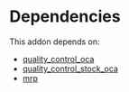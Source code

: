 # Dependencies

This addon depends on:

- [quality_control_oca](../../../../odoo-bringout-oca-manufacture-quality_control_oca)
- [quality_control_stock_oca](../../../../odoo-bringout-oca-manufacture-quality_control_stock_oca)
- [mrp](../../../../../oca-ocb-mrp/odoo-bringout-oca-ocb-mrp)
